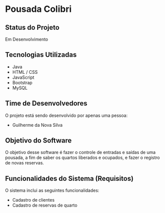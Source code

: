 # Pousada Colibri

## Status do Projeto
Em Desenvolvimento

## Tecnologias Utilizadas

- Java
- HTML / CSS
- JavaScript
- Bootstrap
- MySQL 

## Time de Desenvolvedores
O projeto está sendo desenvolvido por apenas uma pessoa:

- Guilherme da Nova Silva

## Objetivo do Software
O objetivo desse software é fazer o controle de entradas e saídas de uma pousada, a fim de saber os quartos liberados e ocupados, e fazer o registro de novas reservas.

## Funcionalidades do Sistema (Requisitos)
O sistema inclui as seguintes funcionalidades:

-  Cadastro de clientes
-  Cadastro de reservas de quarto
